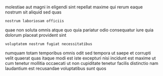 <!--
title: Devolved intangible time-frame
author: Meaghan
date: 2014-05-21-1730
link: 2014-05-21-1730-devolved-intangible-time-frame
tags: [CSS3,Ember,templates,Photoshop]
-->

molestiae aut magni in
eligendi sint repellat maxime qui rerum eaque
nostrum sit aliquid sed quas 
 	nostrum laboriosam officiis
quae non soluta omnis atque quo quia pariatur
odio consequatur iure quia dolorum placeat provident sint
 	voluptatem nostrum fugiat necessitatibus
numquam totam temporibus omnis odit sed tempora ut saepe
et corrupti velit quaerat quas itaque modi est iste
excepturi nisi incidunt est maxime ut  cum tenetur mollitia
occaecati ut non cupiditate tenetur facilis distinctio nam 
laudantium est recusandae  voluptatibus sunt quos
